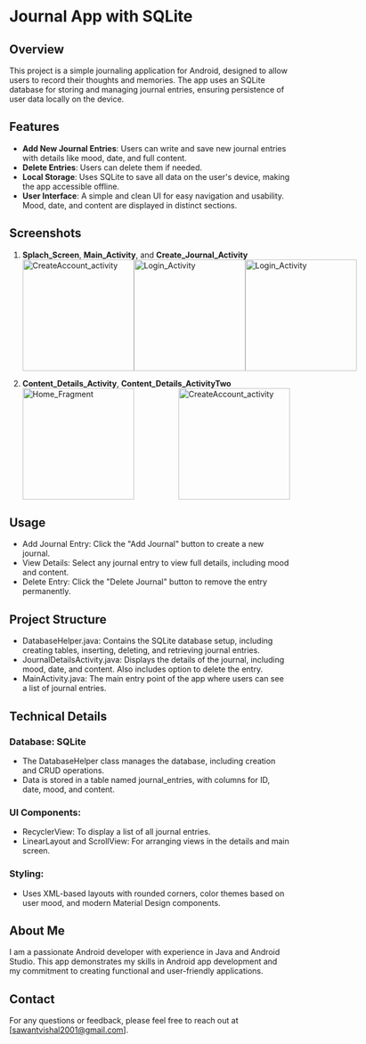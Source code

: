 # Journal App with SQLite

## Overview
This project is a simple journaling application for Android, designed to allow users to record their thoughts and memories. The app uses an SQLite database for storing and managing journal entries, ensuring persistence of user data locally on the device.


## Features
- **Add New Journal Entries**: Users can write and save new journal entries with details like mood, date, and full content.
- **Delete Entries**: Users can delete them if needed.
- **Local Storage**: Uses SQLite to save all data on the user's device, making the app accessible offline.
- **User Interface**: A simple and clean UI for easy navigation and usability. Mood, date, and content are displayed in distinct sections.


## Screenshots
1. **Splach_Screen**, **Main_Activity**, and **Create_Journal_Activity**  
   <div style="display: flex; justify-content: space-between;">
      <img src="https://github.com/user-attachments/assets/cb9a1fc2-fc4a-4584-8cd3-0612f989db31" alt="CreateAccount_activity" width="200">
      <img src="https://github.com/user-attachments/assets/8e0cbf37-7431-42cb-af2d-c939f3547250" alt="Login_Activity" width="200">
      <img src="https://github.com/user-attachments/assets/10ddb08f-377a-4977-9566-e4928beeaeae" alt="Login_Activity" width="200">
  </div>
   
2. **Content_Details_Activity**, **Content_Details_ActivityTwo** 
    <div style="display: flex; justify-content: space-between;">
      <img src="https://github.com/user-attachments/assets/f664fdab-ce5c-4389-a7b3-bf59979a6b46" alt="Home_Fragment" width="200">
      <img src="https://github.com/user-attachments/assets/82b47384-cfae-4d3a-93ee-19026c608b6d" alt="CreateAccount_activity" width="200">
   </div>

   
## Usage
- Add Journal Entry: Click the "Add Journal" button to create a new journal.
- View Details: Select any journal entry to view full details, including mood and content.
- Delete Entry: Click the "Delete Journal" button to remove the entry permanently.


## Project Structure
- DatabaseHelper.java: Contains the SQLite database setup, including creating tables, inserting, deleting, and retrieving journal entries.
- JournalDetailsActivity.java: Displays the details of the journal, including mood, date, and content. Also includes option to delete the entry.
- MainActivity.java: The main entry point of the app where users can see a list of journal entries.


## Technical Details
### Database: SQLite
- The DatabaseHelper class manages the database, including creation and CRUD operations.
- Data is stored in a table named journal_entries, with columns for ID, date, mood, and content.
### UI Components:
- RecyclerView: To display a list of all journal entries.
- LinearLayout and ScrollView: For arranging views in the details and main screen.
### Styling: 
- Uses XML-based layouts with rounded corners, color themes based on user mood, and modern Material Design components.


## About Me
I am a passionate Android developer with experience in Java and Android Studio. This app demonstrates my skills in Android app development and my commitment to creating functional and user-friendly applications.


## Contact
For any questions or feedback, please feel free to reach out at [sawantvishal2001@gmail.com].  
